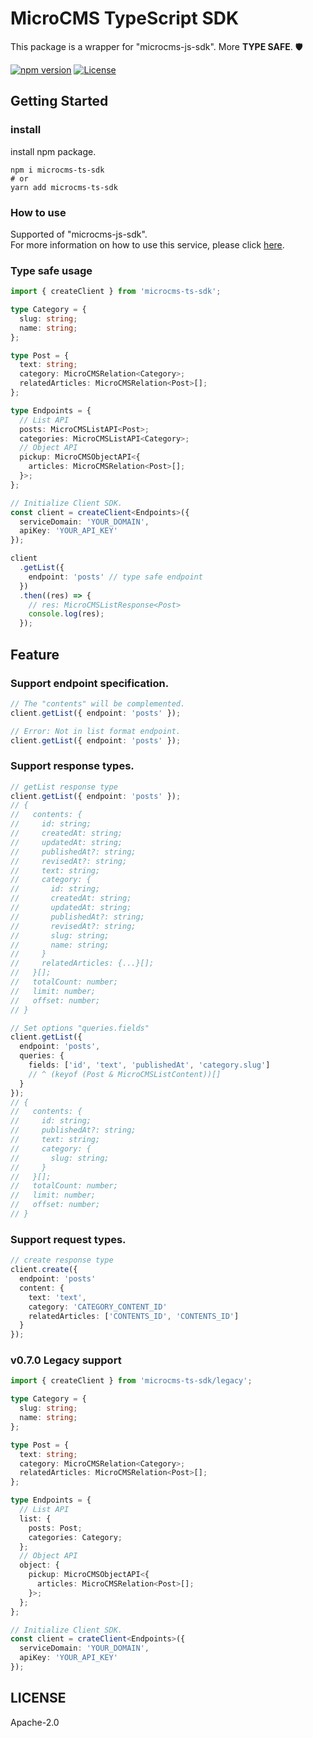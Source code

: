 # MicroCMS TypeScript SDK

This package is a wrapper for "microcms-js-sdk". More **TYPE SAFE**. 🛡️

[![npm version](https://badge.fury.io/js/microcms-ts-sdk.svg)](https://badge.fury.io/js/microcms-ts-sdk)
[![License](https://img.shields.io/badge/License-Apache_2.0-blue.svg)](https://opensource.org/licenses/Apache-2.0)

## Getting Started

### install

install npm package.

```shell
npm i microcms-ts-sdk
# or
yarn add microcms-ts-sdk
```

### How to use

Supported of "microcms-js-sdk".<br />
For more information on how to use this service, please click [here](https://github.com/microcmsio/microcms-js-sdk#how-to-use).

### Type safe usage

```ts
import { createClient } from 'microcms-ts-sdk';

type Category = {
  slug: string;
  name: string;
};

type Post = {
  text: string;
  category: MicroCMSRelation<Category>;
  relatedArticles: MicroCMSRelation<Post>[];
};

type Endpoints = {
  // List API
  posts: MicroCMSListAPI<Post>;
  categories: MicroCMSListAPI<Category>;
  // Object API
  pickup: MicroCMSObjectAPI<{
    articles: MicroCMSRelation<Post>[];
  }>;
};

// Initialize Client SDK.
const client = createClient<Endpoints>({
  serviceDomain: 'YOUR_DOMAIN',
  apiKey: 'YOUR_API_KEY'
});

client
  .getList({
    endpoint: 'posts' // type safe endpoint
  })
  .then((res) => {
    // res: MicroCMSListResponse<Post>
    console.log(res);
  });
```

## Feature

### Support endpoint specification.

```ts
// The "contents" will be complemented.
client.getList({ endpoint: 'posts' });

// Error: Not in list format endpoint.
client.getList({ endpoint: 'posts' });
```

### Support response types.

```ts
// getList response type
client.getList({ endpoint: 'posts' });
// {
//   contents: {
//     id: string;
//     createdAt: string;
//     updatedAt: string;
//     publishedAt?: string;
//     revisedAt?: string;
//     text: string;
//     category: {
//       id: string;
//       createdAt: string;
//       updatedAt: string;
//       publishedAt?: string;
//       revisedAt?: string;
//       slug: string;
//       name: string;
//     }
//     relatedArticles: {...}[];
//   }[];
//   totalCount: number;
//   limit: number;
//   offset: number;
// }

// Set options "queries.fields"
client.getList({
  endpoint: 'posts',
  queries: {
    fields: ['id', 'text', 'publishedAt', 'category.slug']
    // ^ (keyof (Post & MicroCMSListContent))[]
  }
});
// {
//   contents: {
//     id: string;
//     publishedAt?: string;
//     text: string;
//     category: {
//       slug: string;
//     }
//   }[];
//   totalCount: number;
//   limit: number;
//   offset: number;
// }
```

### Support request types.

```ts
// create response type
client.create({
  endpoint: 'posts'
  content: {
    text: 'text',
    category: 'CATEGORY_CONTENT_ID'
    relatedArticles: ['CONTENTS_ID', 'CONTENTS_ID']
  }
});
```

### v0.7.0 Legacy support

```ts
import { createClient } from 'microcms-ts-sdk/legacy';

type Category = {
  slug: string;
  name: string;
};

type Post = {
  text: string;
  category: MicroCMSRelation<Category>;
  relatedArticles: MicroCMSRelation<Post>[];
};

type Endpoints = {
  // List API
  list: {
    posts: Post;
    categories: Category;
  };
  // Object API
  object: {
    pickup: MicroCMSObjectAPI<{
      articles: MicroCMSRelation<Post>[];
    }>;
  };
};

// Initialize Client SDK.
const client = crateClient<Endpoints>({
  serviceDomain: 'YOUR_DOMAIN',
  apiKey: 'YOUR_API_KEY'
});
```

## LICENSE

Apache-2.0
